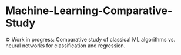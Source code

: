 # Machine-Learning-Comparative-Study
⚙️ Work in progress: Comparative study of classical ML algorithms vs. neural networks for classification and regression.
